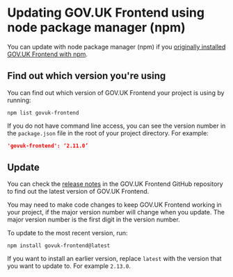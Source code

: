 # Updating GOV.UK Frontend using node package manager (npm)

You can update with node package manager (npm) if you [originally installed
GOV.UK Frontend with npm](https://github.com/alphagov/govuk-frontend/blob/master/docs/installation/installing-with-npm.md#requirements).

## Find out which version you're using

You can find out which version of GOV.UK Frontend your project is using by running:

```shell
npm list govuk-frontend
```

If you do not have command line access, you can see the version number in the
`package.json` file in the root of your project directory. For example:

```json
'govuk-frontend': ‘2.11.0’
```

## Update

You can check the [release
notes](https://github.com/alphagov/govuk-frontend/releases) in the GOV.UK Frontend GitHub repository to find out the latest version of GOV.UK Frontend.

You may need to make code changes to keep GOV.UK Frontend working in your project, if the major version number will change when you update. The major version number is the first digit in the version number.

To update to the most recent version, run:

```shell
npm install govuk-frontend@latest
```

If you want to install an earlier version, replace `latest` with the version that you want to update to. For example `2.13.0`.
